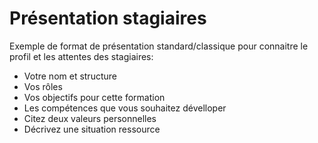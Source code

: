 # Présentation stagiaires

Exemple de format de présentation standard/classique pour connaitre le profil et les attentes des stagiaires:

- Votre nom et structure
- Vos rôles
- Vos objectifs pour cette formation
- Les compétences que vous souhaitez dévelloper
- Citez deux valeurs personnelles
- Décrivez une situation ressource

